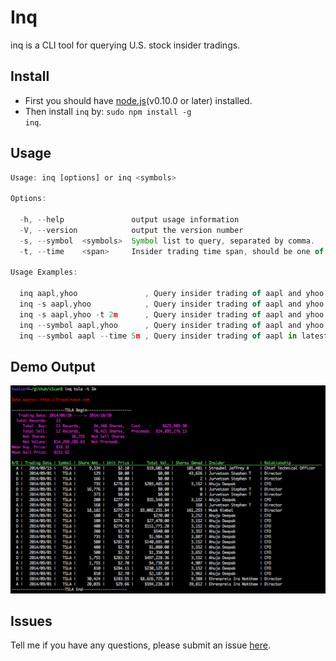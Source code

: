 
# Inq

inq is a CLI tool for querying U.S. stock insider tradings.

## Install

- First you should have [node.js](http://nodejs.org/download/)(v0.10.0 or later) installed.
- Then install <code>inq</code> by: <code>sudo npm install -g inq</code>.

## Usage

```javascript
Usage: inq [options] or inq <symbols>

Options:

  -h, --help               output usage information
  -V, --version            output the version number
  -s, --symbol  <symbols>  Symbol list to query, separated by comma.
  -t, --time    <span>     Insider trading time span, should be one of: 1m, 2m, 3m, 4m, or 5m.

Usage Examples:

  inq aapl,yhoo               , Query insider trading of aapl and yhoo in latest 3 months(default).
  inq -s aapl,yhoo            , Query insider trading of aapl and yhoo.
  inq -s aapl,yhoo -t 2m      , Query insider trading of aapl and yhoo in latest 2 months.
  inq --symbol aapl,yhoo      , Query insider trading of aapl and yhoo.
  inq --symbol aapl --time 5m , Query insider trading of aapl in latest 5 months.

```

## Demo Output

![Inq stock insider trading query output demo](./output.png)

## Issues

Tell me if you have any questions, please submit an issue [here](https://github.com/hustcer/inq/issues/new).
